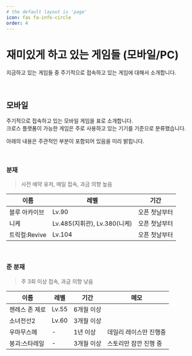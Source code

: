 ```yaml
---
# the default layout is 'page'
icon: fas fa-info-circle
order: 4
---
```


# 재미있게 하고 있는 게임들 (모바일/PC)

지금하고 있는 게임들 중 주기적으로 접속하고 있는 게임에 대해서 소개합니다.  

<br/>

## 모바일

주기적으로 접속하고 있는 모바일 게임을 표로 소개합니다.  
크로스 플랫폼이 가능한 게임은 주로 사용하고 있는 기기를 기준으로 분류했습니다.  

아래의 내용은 주관적인 부분이 포함되어 있음을 미리 밝힙니다.  

<br/>

### 분재

> 사전 예약 유저, 매일 접속, 과금 의향 높음

| 이름 | 레벨 | 기간 |
|---|---|---|
| 블루 아카이브 | Lv.90 | 오픈 첫날부터 |
| 니케 | Lv.485(지휘관), Lv.380(니케) | 오픈 첫날부터 |
| 트릭컬:Revive | Lv.104 | 오픈 첫날부터 |

<br/>

### 준 분재

> 주 3회 이상 접속, 과금 의향 낮음

| 이름 | 레벨 | 기간 | 메모 | 
|---|---|---|---|
| 젠레스 존 제로 | Lv.55 | 6개월 이상 |  |
| 소녀전선2 | Lv.60 | 3개월 이상 | |
| 우마무스메 | - | 1년 이상 | 데일리 레이스만 진행중 |
| 붕괴:스타레일 | - | 3개월 이상 | 스토리만 잠깐 진행 중 |

<br/>
